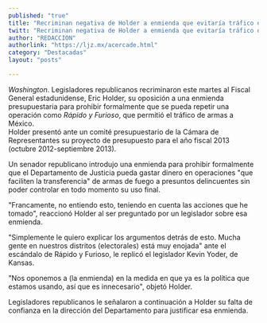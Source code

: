 ```yaml
---
published: "true"
title: "Recriminan negativa de Holder a enmienda que evitaría tráfico de armas a México"
twitt: "Recriminan negativa de Holder a enmienda que evitaría tráfico de armas a México"
author: "REDACCION"
authorlink: "https://ljz.mx/acercade.html"
category: "Destacadas"
layout: "posts"

---
```




*Washington*. Legisladores republicanos recriminaron este martes al Fiscal General estadunidense, Eric Holder, su oposición a una enmienda presupuestaria para prohibir formalmente que se pueda repetir una operación como *Rápido y Furioso*, que permitió el tráfico de armas a México.  
  Holder presentó ante un comité presupuestario de la Cámara de Representantes su proyecto de presupuesto para el año fiscal 2013 (octubre 2012-septiembre 2013).



  Un senador republicano introdujo una enmienda para prohibir formalmente que el Departamento de Justicia pueda gastar dinero en operaciones "que faciliten la transferencia" de armas de fuego a presuntos delincuentes sin poder controlar en todo momento su uso final.



  "Francamente, no entiendo esto, teniendo en cuenta las acciones que he tomado", reaccionó Holder al ser preguntado por un legislador sobre esa enmienda.



  "Simplemente le quiero explicar los argumentos detrás de esto. Mucha gente en nuestros distritos (electorales) está muy enojada" ante el escándalo de Rápido y Furioso, le replicó el legislador Kevin Yoder, de Kansas.



  "Nos oponemos a (la enmienda) en la medida en que ya es la política que estamos usando, así que es innecesario", objetó Holder.



  Legisladores republicanos le señalaron a continuación a Holder su falta de confianza en la dirección del Departamento para justificar esa enmienda.

